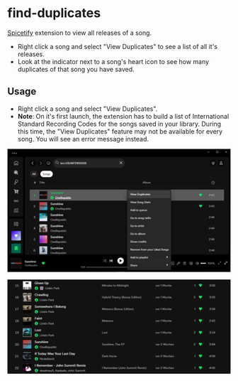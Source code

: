 # find-duplicates
[Spicetify](https://github.com/spicetify/spicetify-cli) extension to view all releases of a song. 
* Right click a song and select "View Duplicates" to see a list of all it's releases.
* Look at the indicator next to a song's heart icon to see how many duplicates of that song you have saved.

##  Usage
- Right click a song and select "View Duplicates".
- **Note**: On it's first launch, the extension has to build a list of International Standard Recording Codes for the songs saved in your library. During this time, the "View Duplicates" feature may not be available for every song. You will see an error message instead.

[![Screenshot](screenshot.png)](https://raw.githubusercontent.com/Konsl/spicetify-extensions/main/find-duplicates/screenshot.png)

[![Screenshot](screenshot2.png)](https://raw.githubusercontent.com/Konsl/spicetify-extensions/main/find-duplicates/screenshot2.png)
